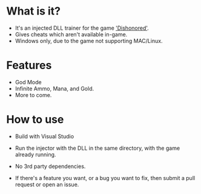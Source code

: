 # What is it?
* It's an injected DLL trainer for the game ['Dishonored'](https://store.steampowered.com/app/205100/Dishonored/).
* Gives cheats which aren't available in-game.
* Windows only, due to the game not supporting MAC/Linux.

# Features
* God Mode
* Infinite Ammo, Mana, and Gold.
* More to come.

# How to use
* Build with Visual Studio
* Run the injector with the DLL in the same directory, with the game already running.
* No 3rd party dependencies.

* If there's a feature you want, or a bug you want to fix, then submit a pull request or open an issue.
